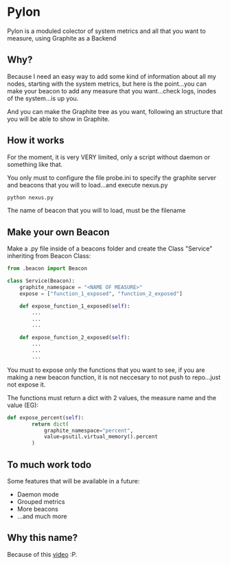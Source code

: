 Pylon
=====
Pylon is a moduled colector of system metrics and all that you want to measure, using Graphite as a Backend

## Why?
Because I need an easy way to add some kind of information about all my nodes, starting with the system metrics, but here is the point...you can make your beacon to add any measure that you want...check logs, inodes of the system...is up you.

And you can make the Graphite tree as you want, following an structure that you will be able to show in Graphite.

## How it works
For the moment, it is very VERY limited, only a script without daemon or something like that.

You only must to configure the file probe.ini to specify the graphite server and beacons that you will to load...and execute nexus.py

```sh
python nexus.py
```

The name of beacon that you will to load, must be the filename

## Make your own Beacon
Make a .py file inside of a beacons folder and create the Class "Service" inheriting from Beacon Class:

```python
from .beacon import Beacon

class Service(Beacon):
    graphite_namespace = "<NAME OF MEASURE>"
    expose = ["function_1_exposed", "function_2_exposed"]

    def expose_function_1_exposed(self):
        ...
        ...
        ...

    def expose_function_2_exposed(self):
        ...
        ...
        ...
```
You must to expose only the functions that you want to see, if you are making a new beacon function, it is not neccesary to not push to repo...just not expose it.

The functions must return a dict with 2 values, the measure name and the value (EG):

```python
def expose_percent(self):
        return dict(
            graphite_namespace="percent",
            value=psutil.virtual_memory().percent
        )
```

## To much work todo
Some features that will be available in a future:

- Daemon mode
- Grouped metrics
- More beacons
- ...and much more

## Why this name?
Because of this [video](https://www.youtube.com/watch?v=T4Ox2t5c4As) :P.